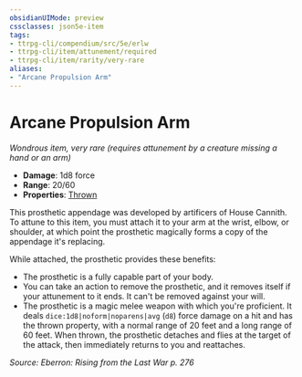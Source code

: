 ```yaml
---
obsidianUIMode: preview
cssclasses: json5e-item
tags:
- ttrpg-cli/compendium/src/5e/erlw
- ttrpg-cli/item/attunement/required
- ttrpg-cli/item/rarity/very-rare
aliases: 
- "Arcane Propulsion Arm"
---
```

# Arcane Propulsion Arm
*Wondrous item, very rare (requires attunement by a creature missing a hand or an arm)*  


- **Damage**: 1d8 force
- **Range**: 20/60
- **Properties**: [Thrown](Інструменти%20ДМ/CLI/rules/item-properties.md#Thrown)

This prosthetic appendage was developed by artificers of House Cannith. To attune to this item, you must attach it to your arm at the wrist, elbow, or shoulder, at which point the prosthetic magically forms a copy of the appendage it's replacing.

While attached, the prosthetic provides these benefits:

- The prosthetic is a fully capable part of your body.  
- You can take an action to remove the prosthetic, and it removes itself if your attunement to it ends. It can't be removed against your will.  
- The prosthetic is a magic melee weapon with which you're proficient. It deals `dice:1d8|noform|noparens|avg` (`d8`) force damage on a hit and has the thrown property, with a normal range of 20 feet and a long range of 60 feet. When thrown, the prosthetic detaches and flies at the target of the attack, then immediately returns to you and reattaches.  

*Source: Eberron: Rising from the Last War p. 276*